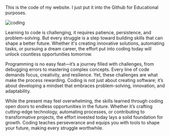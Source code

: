 This is the code of my website. I just put it into the Github for Educational purposes.

![coding](https://github.com/user-attachments/assets/fa224b19-a7c8-47bf-b82c-5dae4d494b93)

Learning to code is challenging, it requires patience, persistence, and problem-solving. But every struggle is a step toward building skills that can shape a better future. Whether it's creating innovative solutions, automating tasks, or pursuing a dream career, the effort put into coding today will unlock countless opportunities tomorrow.

Programming is no easy feat—it’s a journey filled with challenges, from debugging errors to mastering complex concepts. Every line of code demands focus, creativity, and resilience. Yet, these challenges are what make the process rewarding. Coding is not just about creating software; it’s about developing a mindset that embraces problem-solving, innovation, and adaptability.

While the present may feel overwhelming, the skills learned through coding open doors to endless opportunities in the future. Whether it’s crafting cutting-edge technology, automating processes, or contributing to transformative projects, the effort invested today lays a solid foundation for growth. Coding teaches perseverance and equips you with tools to shape your future, making every struggle worthwhile.

